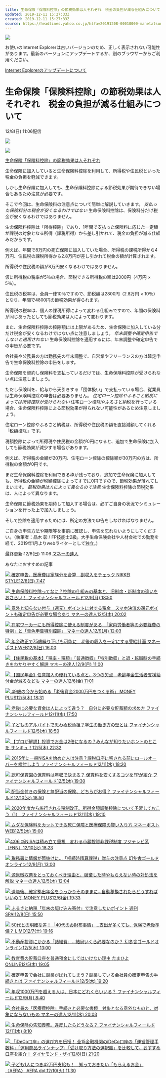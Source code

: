 ```yaml
---
title: 生命保険「保険料控除」の節税効果は人それぞれ　税金の負担が減る仕組みについて
updated: 2019-12-11 15:27:33Z
created: 2019-12-11 15:27:33Z
source: https://headlines.yahoo.co.jp/hl?a=20191208-00010000-manetatsun-bus_all
---
```


![](https://s.yimg.jp/images/clear.gif)

お使いのInternet Explorerは古いバージョンのため、正しく表示されない可能性があります。最新のバージョンにアップデートするか、別のブラウザーからご利用ください。

 [Internet Explorerのアップデートについて](https://about.yahoo.co.jp/info/msiesp/)

# 生命保険「保険料控除」の節税効果は人それぞれ　税金の負担が減る仕組みについて

12/8(日) 11:06配信

[![](https://s.yimg.jp/images/news/cobranding/manetatsun.gif)](https://rdsig.yahoo.co.jp/media/news/cobrand/manetatsun/RV=1/RE=1577287612/RH=cmRzaWcueWFob28uY28uanA-/RB=/RU=aHR0cHM6Ly9tYW5ldGF0c3UuY29tLw--/RS=%5EADAzuAeWlapz6fpIm5MmZtDn9g_4l0-;_ylt=A2RhPaa7CvFdDwoATBEEl.Z7)

 [ ![](https://amd.c.yimg.jp/im_siggo41t4AfZ84cf2N9WxK2KTQ---x400-y266-q90-exp3h-pril/amd/20191208-00010000-manetatsun-000-1-view.jpg)](https://headlines.yahoo.co.jp/hl?a=20191208-00010000-manetatsun-bus_all.view-000)

 [生命保険「保険料控除」の節税効果は人それぞれ](https://headlines.yahoo.co.jp/hl?a=20191208-00010000-manetatsun-bus_all.view-000)

生命保険に加入していると生命保険料控除を利用して、所得税や住民税といった税金の負担を軽減できます。

しかし生命保険に加入しても、生命保険料控除による節税効果が期待できない場合もあるため注意が必要です。

そこで今回は、生命保険料の注意点について簡単に解説していきます。
*支払った保険料分の税金が安くなるわけではない*
生命保険料控除は、保険料分だけ税金が安くなるわけではありません。

生命保険料控除は「所得控除」であり、1年間で支払った保険料に応じた一定額が課税の対象となる所得（課税所得）から差し引かれて、税金の負担が減る仕組みだからです。

例えば、年間で8万円の死亡保険に加入していた場合、所得税の課税所得から4万円、住民税の課税所得から2.8万円が差し引かれて税金の額が計算されます。

所得税や住民税の額が8万円安くなるわけではありません。

仮に所得税の税率が5％の場合、節税できる所得税の額は2000円（4万円 × 5％）。

住民税の税率は、全員一律10％ですので、節税額は2800円（2.8万円 × 10％）となり、年間で4800円の節税効果が得られます。

所得税の税率は、個人の課税所得によって変わる仕組みですので、年間の保険料が同じあったとしても節税効果は人によって変わります。

また、生命保険料控除の控除額には上限があるため、生命保険に加入している分だけ税金が安くなるわけではない点に注意しましょう。
*年末調整や確定申告でしないと適用されない*
生命保険料控除を適用するには、年末調整や確定申告での申告が必要です。

会社員や公務員の方は勤務先の年末調整で、自営業やフリーランスの方は確定申告で生命保険料控除の申告をします。

生命保険を契約し保険料を支払っているだけでは、生命保険料控除が受けられない点に注意しましょう。

ただし保険料を、給与から天引きする「団体扱い」で支払っている場合、従業員は生命保険料控除の申告は必要ありません。
*住宅ローン控除やふるさと納税によっては所得控除が受けられない*
住宅ローン控除やふるさと納税を行っている場合、生命保険料控除による節税効果が得られない可能性があるため注意しましょう。

住宅ローン控除やふるさと納税は、所得税や住民税の額を直接減額してくれる「税額控除」です。

税額控除によって所得税や住民税の金額が0円になると、追加で生命保険に加入しても節税効果が減少する場合があります。

例えば、所得税の金額が20万円、住宅ローン控除の控除額が30万円の方は、所得税の金額が0円です。

まだ生命保険料控除を利用できる枠が残っており、追加で生命保険に加入しても、所得税の金額が税額控除によってすでに0円ですので、節税効果が薄れてしまいます。
*節税効果は人によって異なるので注意*
生命保険料控除の節税効果は、人によって異なります。

生命保険に節税効果を期待して加入する場合は、必ずご自身の状況でシミュレーションを行った上で加入しましょう。

そして控除を適用するためには、所定の方法で申告をしなければなりません。

ご自身の申告方法や期限等を事前に確認し、申告を忘れないようにしてください。（執筆者：品木 彰 / FP技能士2級。大手生命保険会社や人材会社での勤務を経て、2019年1月よりwebライターとして独立。)

 最終更新:12/8(日) 11:06
 [マネーの達人](https://news.yahoo.co.jp/media/manetatsun)

あなたにおすすめの記事

 [  ![](https://giwiz-content.c.yimg.jp/im_siggs4XlfDTQ10GDa_Zf5ZoWrQ---priy-x254-y195-yc0-xc5-hc192-wc192-n1/r/iwiz-amd/20191208-00000004-nikkeisty-000-1-view.jpg)          確定申告、医療費は家族分を合算　副収入をチェック      NIKKEI STYLE12/8(日) 7:47](https://headlines.yahoo.co.jp/article?a=20191208-00000004-nikkeisty-life)

 [  ![](https://giwiz-content.c.yimg.jp/im_sigg3y.Hx.VQYtggQ5LoS9KiJg---priy-x915-y612-yc73-xc0-hc513-wc912-n1/r/iwiz-amd/20191209-00010005-ffield-000-1-view.jpg)          生命保険料控除ってなに？控除の仕組みの基本と、旧制度・新制度の違いをおさらい！      ファイナンシャルフィールド12/9(月) 18:50](https://headlines.yahoo.co.jp/hl?a=20191209-00010005-ffield-bus_all)

 [  ![](https://giwiz-content.c.yimg.jp/im_sigg7RaYg64xlwlsgZJOo06LLA---priy-x293-y196-yc0-xc48-hc192-wc192-n1/r/iwiz-amd/20191205-00010002-manetatsun-000-1-view.jpg)          意外と知らない付与（還元）ポイントに対する税金　スマホ決済の還元ポイントも確定申告が必要な場合あり      マネーの達人12/5(木) 20:02](https://headlines.yahoo.co.jp/hl?a=20191205-00010002-manetatsun-bus_all)

 [  ![](https://giwiz-content.c.yimg.jp/im_siggh9SVocleHL2SetLdXVPDNA---priy-x327-y219-yc12-xc65-hc192-wc192-n1/r/iwiz-amd/20191209-00010001-manetatsun-000-1-view.jpg)          在宅ワーカーにも所得控除に使える制度がある　「家内労働者等の必要経費の特例」と「青色申告特別控除」      マネーの達人12/9(月) 12:03](https://headlines.yahoo.co.jp/hl?a=20191209-00010001-manetatsun-bus_all)

 [  ![](https://giwiz-content.c.yimg.jp/im_siggI4DUbVshhQ2JTrhSMuQqVw---prix-x195-y245-yc19-xc0-hc192-wc192-n1/r/iwiz-amd/20191208-00000004-moneypost-000-1-view.jpg)          年金改正で75歳繰り下げも可能に　老後の収入を一定にする受給計画      マネーポストWEB12/8(日) 16:00](https://headlines.yahoo.co.jp/article?a=20191208-00000004-moneypost-bus_all)

 [  ![](https://giwiz-content.c.yimg.jp/im_siggYo9fc5BtEZuyQ8eXjJAA5Q---priy-x314-y206-yc5-xc57-hc192-wc192-n1/r/iwiz-amd/20191209-00010000-manetatsun-000-1-view.jpg)          【住民税の基本】「税率・税額」「普通徴収」「特別徴収」と退・転職時の手続きをわかりやすく解説      マネーの達人12/9(月) 11:00](https://headlines.yahoo.co.jp/hl?a=20191209-00010000-manetatsun-bus_all)

 [  ![](https://giwiz-content.c.yimg.jp/im_siggYaAGqVeBv.HBha1.nUHxpQ---priy-x915-y610-yc55-xc0-hc513-wc912-n1/r/iwiz-amd/20191206-00010000-manetatsun-000-1-view.jpg)          【国民年金】任意加入の優れている点と、3つの欠点　老齢年金生活者支援給付金が減るなども      マネーの達人12/6(金) 11:01](https://headlines.yahoo.co.jp/hl?a=20191206-00010000-manetatsun-bus_all)

 [  ![](https://giwiz-content.c.yimg.jp/im_sigglT2gtgNTDYojndr1zu7IjA---priy-x345-y196-yc0-xc96-hc192-wc192-n1/r/iwiz-amd/20191205-00010001-moneyplus-000-1-view.jpg)          49歳の今から始める「老後資金2000万円をつくる術」      MONEY PLUS12/5(木) 18:31](https://headlines.yahoo.co.jp/hl?a=20191205-00010001-moneyplus-bus_all)

 [  ![](https://giwiz-content.c.yimg.jp/im_siggNfNlLPqIWVKzWKWMJWf.4w---priy-x291-y195-yc0-xc82-hc192-wc192-n1/r/iwiz-amd/20191211-00010004-ffield-000-1-view.jpg)          老後に必要な資金は人によって違う？　自分に必要な貯蓄額の求め方      ファイナンシャルフィールド12/11(水) 17:50](https://headlines.yahoo.co.jp/hl?a=20191211-00010004-ffield-bus_all)

 [  ![](https://giwiz-content.c.yimg.jp/im_siggQdz16rwK0ab_qvHGi2yD3A---priy-x308-y206-yc0-xc61-hc192-wc192-n1/r/iwiz-amd/20191205-00010005-ffield-000-1-view.jpg)          子どものアルバイトで思わぬ税負担？学生の働き方の壁とは      ファイナンシャルフィールド12/5(木) 18:50](https://headlines.yahoo.co.jp/hl?a=20191205-00010005-ffield-life)

 [  ![](https://giwiz-content.c.yimg.jp/im_sigggdovSKN6uehEyqQuCWnSaQ---priy-x317-y212-yc7-xc74-hc192-wc192-n1/r/iwiz-amd/20191205-00012587-thankyu-000-1-view.jpg)          【プロが解説】投資でお金は2倍になるの？みんなが知りたいホントのとこを      サンキュ！12/5(木) 22:32](https://headlines.yahoo.co.jp/article?a=20191205-00012587-thankyu-life)

 [  ![](https://giwiz-content.c.yimg.jp/im_siggZhHO5O54EBn52ZECq6OiDg---priy-x915-y611-yc55-xc0-hc513-wc912-n1/r/iwiz-amd/20191211-00010005-ffield-000-1-view.jpg)          2015年に一般NISAを始めた人は注意？課税口座に移される前にロールオーバーを検討しよう      ファイナンシャルフィールド12/11(水) 18:20](https://headlines.yahoo.co.jp/hl?a=20191211-00010005-ffield-bus_all)

 [  ![](https://giwiz-content.c.yimg.jp/im_sigg2e7kE3aR_5IAvZ2AKXXlzw---priy-x308-y206-yc5-xc56-hc192-wc192-n1/r/iwiz-amd/20191205-00010007-ffield-000-1-view.jpg)          認可保育園の保育料は年収で決まる？ 保育料を安くするコツをFPが紹介      ファイナンシャルフィールド12/5(木) 19:30](https://headlines.yahoo.co.jp/hl?a=20191205-00010007-ffield-life)

 [  ![](https://giwiz-content.c.yimg.jp/im_sigg2akeLo___RFLtcvJ4c1.CA---priy-x320-y206-yc5-xc64-hc192-wc192-n1/r/iwiz-amd/20191210-00010003-ffield-000-1-view.jpg)          配当金付きの保険と無配当の保険、どちらがお得？      ファイナンシャルフィールド12/10(火) 18:50](https://headlines.yahoo.co.jp/hl?a=20191210-00010003-ffield-bus_all)

 [  ![](https://giwiz-content.c.yimg.jp/im_siggA8DihiEwDjU0TEw2Iy8eTQ---priy-x310-y196-yc0-xc45-hc192-wc192-n1/r/iwiz-amd/20191211-00010007-ffield-000-1-view.jpg)          2020年度から施行される税制改正。所得金額調整控除について予習しておこう（1）      ファイナンシャルフィールド12/11(水) 19:10](https://headlines.yahoo.co.jp/hl?a=20191211-00010007-ffield-bus_all)

 [  ![](https://giwiz-content.c.yimg.jp/im_siggGz1BOH6MFyMRCbHPyvn91Q---priy-x250-y195-yc0-xc35-hc192-wc192-n1/r/iwiz-amd/20191205-00000002-moneypost-000-1-view.jpg)          ムダな保険料をカットできる死亡保障と医療保障の賢い入り方      マネーポストWEB12/5(木) 15:00](https://headlines.yahoo.co.jp/article?a=20191205-00000002-moneypost-bus_all)

 [  ![](https://giwiz-content.c.yimg.jp/im_sigg9xk.61bdAcsqUMCc3R9TPw---x192-y108-n1/r/iwiz-amd/20191210-00428701-fnn-000-2-thumb.jpg)4:06          新NISAは積み立て重視　変わる小額投資非課税制度     フジテレビ系（FNN）12/10(火) 18:23](https://headlines.yahoo.co.jp/videonews/fnn?a=20191210-00428701-fnn-bus_all)

 [  ![](https://giwiz-content.c.yimg.jp/im_siggCcKC3IF041u_bs8Wo.b95g---priy-x419-y212-yc17-xc21-hc192-wc192-n1/r/iwiz-amd/20191209-00024503-gonline-000-1-view.jpg)          税務署に情報が筒抜けに…「相続時精算課税」贈与の注意点      幻冬舎ゴールドオンライン12/9(月) 13:00](https://headlines.yahoo.co.jp/article?a=20191209-00024503-gonline-bus_all)

 [  ![](https://giwiz-content.c.yimg.jp/im_siggNKxp5uCSLur.Ok.1tv.__A---priy-x260-y195-yc0-xc33-hc192-wc192-n1/r/iwiz-amd/20191205-00010001-manetatsun-000-1-view.jpg)          源泉徴収票をとっておくべき理由と、破棄した時やもらえない時の対処法を解説      マネーの達人12/5(木) 12:04](https://headlines.yahoo.co.jp/hl?a=20191205-00010001-manetatsun-bus_all)

 [  ![](https://giwiz-content.c.yimg.jp/im_siggMuLFYHJIzOk3KAS_1YWwvw---priy-x390-y221-yc9-xc58-hc192-wc192-n1/r/iwiz-amd/20191206-00010003-moneyplus-000-1-view.jpg)          退職後、確定拠出年金をうっかりそのままに…自動移換されたらどうすればいいの？      MONEY PLUS12/6(金) 19:33](https://headlines.yahoo.co.jp/hl?a=20191206-00010003-moneyplus-bus_all)

 [  ![](https://giwiz-content.c.yimg.jp/im_siggLGmJ6A9OZKSEa6U5dYnzrg---priy-x308-y206-yc0-xc34-hc192-wc192-n1/r/iwiz-amd/20191208-01625390-sspa-000-2-view.jpg)          ふるさと納税「年末の駆け込み寄付」で注意したいポイント      週刊SPA!12/8(日) 15:50](https://headlines.yahoo.co.jp/article?a=20191208-01625390-sspa-bus_all)

 [  ![](https://giwiz-content.c.yimg.jp/im_siggi54nlS4H1LUf3eVdOYKfkA---priy-x453-y303-yc46-xc0-hc253-wc450-n1/r/iwiz-amd/20191207-00014748-toushin-000-2-view.jpg)          50代との明確な差！「40代のお財布事情」…支出が多くても、保険で老後準備？      LIMO12/7(土) 19:16](https://headlines.yahoo.co.jp/hl?a=20191207-00014748-toushin-life)

 [  ![](https://giwiz-content.c.yimg.jp/im_siggZyO5tSUmNJuATx9QHBMpTg---priy-x643-y196-yc0-xc268-hc192-wc192-n1/r/iwiz-amd/20191205-00024364-gonline-000-1-view.jpg)          不動産投資にかかる「諸経費」…結局いくら必要なのか？      幻冬舎ゴールドオンライン12/5(木) 13:00](https://headlines.yahoo.co.jp/article?a=20191205-00024364-gonline-bus_all)

 [  ![](https://giwiz-content.c.yimg.jp/im_siggIC2XLr.okcRH4qzX.hWr_A---priy-x338-y226-yc20-xc100-hc192-wc192-n1/r/iwiz-amd/20191205-00012352-tamahiyo-000-1-view.jpg)          教育費の貯蓄口座を普通預金にしてはいけない理由      たまひよONLINE12/5(木) 19:05](https://headlines.yahoo.co.jp/article?a=20191205-00012352-tamahiyo-life)

 [  ![](https://giwiz-content.c.yimg.jp/im_siggtrqGYy05iA3gOMAL0tNMUg---priy-x291-y195-yc0-xc29-hc192-wc192-n1/r/iwiz-amd/20191205-00010006-ffield-000-1-view.jpg)          確定申告で会社に副業がばれてしまう？副業している会社員の確定申告の手続きとは      ファイナンシャルフィールド12/5(木) 19:20](https://headlines.yahoo.co.jp/hl?a=20191205-00010006-ffield-bus_all)

 [  ![](https://giwiz-content.c.yimg.jp/im_siggurJ1SblQCpCwtrAiNGZ3XA---priy-x308-y206-yc5-xc56-hc192-wc192-n1/r/iwiz-amd/20191209-00010001-ffield-000-3-view.jpg)          年収1000万円を超える人は、日本にどれくらいいる？      ファイナンシャルフィールド12/9(月) 8:40](https://headlines.yahoo.co.jp/hl?a=20191209-00010001-ffield-bus_all)

 [  ![](https://giwiz-content.c.yimg.jp/im_siggPJ.uSE_Vzy3LNDenxx4xQw---priy-x915-y610-yc27-xc0-hc513-wc912-n1/r/iwiz-amd/20191211-00010002-manetatsun-000-1-view.jpg)          会社員の「医療費控除」手続きと必要な書類　対象となる意外なものと、対象にならないもの      マネーの達人12/11(水) 20:03](https://headlines.yahoo.co.jp/hl?a=20191211-00010002-manetatsun-bus_all)

 [  ![](https://giwiz-content.c.yimg.jp/im_sigg7ftsCMlyIirl5J12wwMQ9Q---priy-x291-y195-yc0-xc24-hc192-wc192-n1/r/iwiz-amd/20191211-00010000-ffield-000-1-view.jpg)          生命保険の告知義務。違反したらどうなる？      ファイナンシャルフィールド12/11(水) 8:10](https://headlines.yahoo.co.jp/hl?a=20191211-00010000-ffield-bus_all)

 [  ![](https://giwiz-content.c.yimg.jp/im_sigglgvS_hLmDB2kQvW04cbCzA---prix-x195-y216-yc7-xc0-hc192-wc192-n1/r/iwiz-amd/20191208-00222267-dzai-000-1-view.jpg)          「iDeCo口座」の選び方を伝授！ 全15金融機関のiDeCo口座の「運営管理手数料」「運用商品ラインナップ」「受け取り方法の選択肢」を比較して、おすすめ口座を紹介！      ダイヤモンド・ザイ12/8(日) 21:20](https://headlines.yahoo.co.jp/article?a=20191208-00222267-dzai-bus_all)

 [  ![](https://giwiz-content.c.yimg.jp/im_siggAFXiFKGR4tnJ1ZuLAIsXFQ---priy-x292-y196-yc0-xc29-hc192-wc192-n1/r/iwiz-amd/20191209-00000052-sasahi-000-7-view.jpg)          子ども1人につき42万円支給も！　知っておきたい「もらえるお金」〈AERA〉      AERA dot.12/10(火) 11:30](https://headlines.yahoo.co.jp/article?a=20191209-00000052-sasahi-life)
